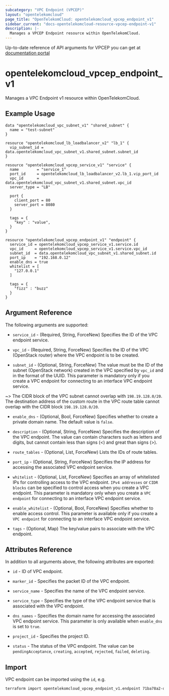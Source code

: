 ```yaml
---
subcategory: "VPC Endpoint (VPCEP)"
layout: "opentelekomcloud"
page_title: "OpenTelekomCloud: opentelekomcloud_vpcep_endpoint_v1"
sidebar_current: "docs-opentelekomcloud-resource-vpcep-endpoint-v1"
description: |-
  Manages a VPCEP Endpoint resource within OpenTelekomCloud.
---
```


Up-to-date reference of API arguments for VPCEP you can get at
[documentation portal](https://docs.otc.t-systems.com/vpc-endpoint/api-ref/apis/apis_for_managing_vpc_endpoints)

# opentelekomcloud_vpcep_endpoint_v1

Manages a VPC Endpoint v1 resource within OpenTelekomCloud.

## Example Usage

```hcl
data "opentelekomcloud_vpc_subnet_v1" "shared_subnet" {
  name = "test-subnet"
}

resource "opentelekomcloud_lb_loadbalancer_v2" "lb_1" {
  vip_subnet_id = data.opentelekomcloud_vpc_subnet_v1.shared_subnet.subnet_id
}

resource "opentelekomcloud_vpcep_service_v1" "service" {
  name        = "service_1"
  port_id     = opentelekomcloud_lb_loadbalancer_v2.lb_1.vip_port_id
  vpc_id      = data.opentelekomcloud_vpc_subnet_v1.shared_subnet.vpc_id
  server_type = "LB"

  port {
    client_port = 80
    server_port = 8080
  }

  tags = {
    "key" : "value",
  }
}

resource "opentelekomcloud_vpcep_endpoint_v1" "endpoint" {
  service_id = opentelekomcloud_vpcep_service_v1.service.id
  vpc_id     = opentelekomcloud_vpcep_service_v1.service.vpc_id
  subnet_id  = data.opentelekomcloud_vpc_subnet_v1.shared_subnet.id
  port_ip    = "192.168.0.12"
  enable_dns = true
  whitelist = [
    "127.0.0.1"
  ]

  tags = {
    "fizz" : "buzz"
  }
}
```

## Argument Reference

The following arguments are supported:

* `service_id` - (Required, String, ForceNew) Specifies the ID of the VPC endpoint service.

* `vpc_id` - (Required, String, ForceNew) Specifies the ID of the VPC (OpenStack router) where the VPC endpoint is to be created.

* `subnet_id` - (Optional, String, ForceNew) The value must be the ID of the subnet (OpenStack network) created in the VPC specified
  by `vpc_id` and in the format of the UUID.
  This parameter is mandatory only if you create a VPC endpoint for connecting to an interface VPC endpoint service.

~>
The CIDR block of the VPC subnet cannot overlap with `198.19.128.0/20`. The destination address of the custom route in
the VPC route table cannot overlap with the CIDR block `198.19.128.0/20`.

* `enable_dns` - (Optional, Bool, ForceNew) Specifies whether to create a private domain name. The default value is `false`.

* `description` - (Optional, String, ForceNew) Specifies the description of the VPC endpoint. The value can contain
  characters such as letters and digits, but cannot contain less than signs (<) and great than signs (>).

* `route_tables` - (Optional, List, ForceNew) Lists the IDs of route tables.

* `port_ip` - (Optional, String, ForceNew) Specifies the IP address for accessing the associated VPC endpoint service.

* `whitelist` - (Optional, List, ForceNew) Specifies an array of whitelisted IPs for controlling access to the VPC endpoint.
  ``IPv4 addresses`` or ``CIDR blocks`` can be specified to control access when you create a VPC endpoint.
  This parameter is mandatory only when you create a ``VPC endpoint`` for connecting to an interface VPC endpoint service.

* `enable_whitelist` - (Optional, Bool, ForceNew) Specifies whether to enable access control.
  This parameter is available only if you create a ``VPC endpoint`` for connecting to an interface VPC endpoint service.

* `tags` - (Optional, Map) The key/value pairs to associate with the VPC endpoint.

## Attributes Reference

In addition to all arguments above, the following attributes are exported:

* `id` - ID of VPC endpoint.

* `marker_id` - Specifies the packet ID of the VPC endpoint.

* `service_name` - Specifies the name of the VPC endpoint service.

* `service_type` - Specifies the type of the VPC endpoint service that is associated with the VPC endpoint.

* `dns_names` - Specifies the domain name for accessing the associated VPC endpoint service.
  This parameter is only available when `enable_dns` is set to `true`.

* `project_id` - Specifies the project ID.

* `status` - The status of the VPC endpoint. The value can be `pendingAcceptance`, `creating`, `accepted`,
    `rejected`, `failed`, `deleting`.

## Import

VPC endpoint can be imported using the `id`, e.g.

```sh
terraform import opentelekomcloud_vpcep_endpoint_v1.endpoint 71ba78a2-d847-4882-8fd0-42c5854c1cbc
```
